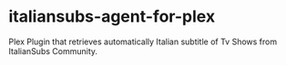 italiansubs-agent-for-plex
==========================

Plex Plugin that retrieves automatically Italian subtitle of Tv Shows from ItalianSubs Community.

